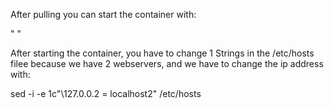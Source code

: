 After pulling you can start the container with:

" " 

After starting the container, you have to change 1 Strings in the /etc/hosts filee because we have 2 webservers, and we have to change the ip address with:

 sed -i -e 1c"\127.0.0.2            = localhost2" /etc/hosts 
